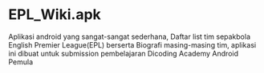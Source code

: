 # EPL_Wiki.apk
Aplikasi android yang sangat-sangat sederhana, Daftar list tim sepakbola English Premier League(EPL) berserta Biografi masing-masing tim, aplikasi ini dibuat untuk submission pembelajaran Dicoding Academy Android Pemula
